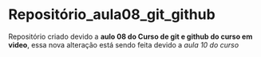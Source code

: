 # Repositório_aula08_git_github
 Repositório criado devido a **aulo 08 do Curso de git e github do curso em video**, essa nova alteração está sendo feita devido a *aula 10 do curso*
